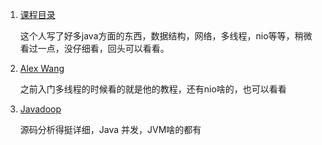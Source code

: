 1. [课程目录](https://zhuanlan.zhihu.com/p/24393775?refer=hinus)
    
    这个人写了好多java方面的东西，数据结构，网络，多线程，nio等等，稍微看过一点，没仔细看，回头可以看看。
    
2. [Alex Wang](https://www.zhihu.com/people/wang-du-du-43-1/posts?page=2)
    
    之前入门多线程的时候看的就是他的教程，还有nio啥的，也可以看看
3. [Javadoop](https://www.javadoop.com/)

   源码分析得挺详细，Java 并发，JVM啥的都有